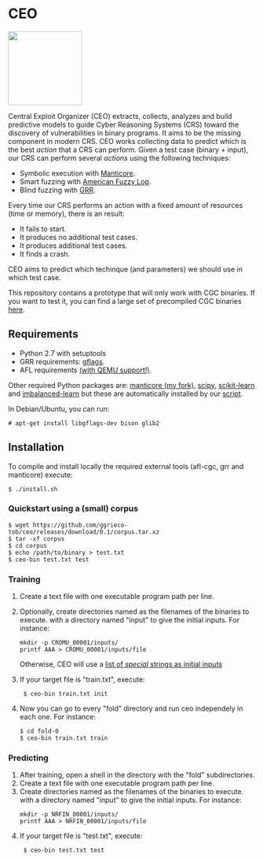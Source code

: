 # CEO 

<img src="https://image.freepik.com/free-icon/suit-and-tie-outfit_318-42494.jpg" width="150">

Central Exploit Organizer (CEO) extracts, collects, analyzes and build predictive models to guide Cyber Reasoning Systems (CRS) toward the discovery of vulnerabilities in binary programs. It aims to be the missing component in modern CRS.
CEO works collecting data to predict which is the best *action* that a CRS can perform. Given a test case (binary + input), our CRS can perform several *actions* using the following techniques:

* Symbolic execution with [Manticore](https://github.com/trailofbits/manticore).
* Smart fuzzing with [American Fuzzy Lop](http://lcamtuf.coredump.cx/afl/).
* Blind fuzzing with [GRR](https://github.com/trailofbits/grr).

Every time our CRS performs an action with a fixed amount of resources (time or memory), there is an result:

* It fails to start.
* It produces no additional test cases.
* It produces additional test cases.
* It finds a crash.

CEO aims to predict which techinque (and parameters) we should use in which test case.

This repository contains a prototype that will only work with CGC binaries. If you want to test it, you can find a large set of precompiled CGC binaries [here](https://github.com/zardus/cgc-bins).

## Requirements

* Python 2.7 with setuptools
* GRR requirements: [gflags](https://github.com/gflags/gflags). 
* AFL requirements [(with QEMU support!)](https://github.com/ggrieco-tob/afl-cgc/blob/master/qemu_mode/build_qemu_support.sh#L33).

Other required Python packages are: [manticore (my fork)](https://github.com/ggrieco-tob/manticore), 
[scipy](https://scipy.org/), [scikit-learn](http://scikit-learn.org/) and 
[imbalanced-learn](http://imbalanced-learn.org) but these are automatically installed
by our [script](https://github.com/ggrieco-tob/ceo/blob/master/install.sh).

In Debian/Ubuntu, you can run:

```
# apt-get install libgflags-dev bison glib2
```

## Installation

To compile and install locally the required external tools (afl-cgc, grr and manticore) 
execute:

```
$ ./install.sh
```

### Quickstart using a (small) corpus 

```
$ wget https://github.com/ggrieco-tob/ceo/releases/download/0.1/corpus.tar.xz
$ tar -xf corpus
$ cd corpus
$ echo /path/to/binary > test.txt
$ ceo-bin test.txt test
```
### Training

1. Create a text file with one executable program path per line.
2. Optionally, create directories named as the filenames of the binaries to execute. 
   with a directory named "input" to give the initial inputs. For instance:
   ```
   mkdir -p CROMU_00001/inputs/
   printf AAA > CROMU_00001/inputs/file
   ```
   Otherwise, CEO will use a [list of *special* strings as initial inputs](https://github.com/minimaxir/big-list-of-naughty-strings) 
2. If your target file is "train.txt", execute:
   ```
    $ ceo-bin train.txt init
   ```
    
3. Now you can go to every "fold" directory and run ceo independely in each one. For instance: 
   ```
   $ cd fold-0
   $ ceo-bin train.txt train
   ```

### Predicting

1. After training, open a shell in the directory with the "fold" subdirectories.
2. Create a text file with one executable program path per line.
3. Create directories named as the filenames of the binaries to execute. 
   with a directory named "input" to give the initial inputs. For instance:
   ```
   mkdir -p NRFIN_00001/inputs/
   printf AAA > NRFIN_00001/inputs/file
   ```
4. If your target file is "test.txt", execute:
   ```
    $ ceo-bin test.txt test
   ```
